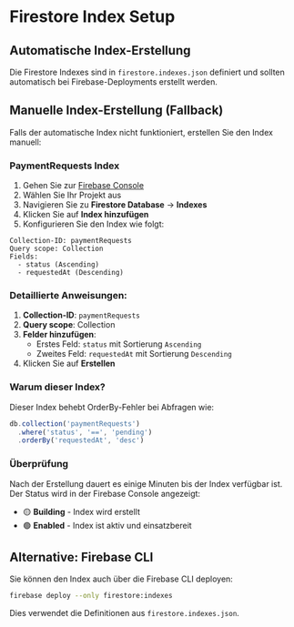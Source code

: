 # Firestore Index Setup

## Automatische Index-Erstellung

Die Firestore Indexes sind in `firestore.indexes.json` definiert und sollten automatisch bei Firebase-Deployments erstellt werden.

## Manuelle Index-Erstellung (Fallback)

Falls der automatische Index nicht funktioniert, erstellen Sie den Index manuell:

### PaymentRequests Index

1. Gehen Sie zur [Firebase Console](https://console.firebase.google.com/)
2. Wählen Sie Ihr Projekt aus
3. Navigieren Sie zu **Firestore Database** → **Indexes**
4. Klicken Sie auf **Index hinzufügen**
5. Konfigurieren Sie den Index wie folgt:

```
Collection-ID: paymentRequests
Query scope: Collection
Fields:
  - status (Ascending)
  - requestedAt (Descending)
```

### Detaillierte Anweisungen:

1. **Collection-ID**: `paymentRequests`
2. **Query scope**: Collection
3. **Felder hinzufügen**:
   - Erstes Feld: `status` mit Sortierung `Ascending`
   - Zweites Feld: `requestedAt` mit Sortierung `Descending`
4. Klicken Sie auf **Erstellen**

### Warum dieser Index?

Dieser Index behebt OrderBy-Fehler bei Abfragen wie:
```javascript
db.collection('paymentRequests')
  .where('status', '==', 'pending')
  .orderBy('requestedAt', 'desc')
```

### Überprüfung

Nach der Erstellung dauert es einige Minuten bis der Index verfügbar ist. Der Status wird in der Firebase Console angezeigt:
- 🟡 **Building** - Index wird erstellt
- 🟢 **Enabled** - Index ist aktiv und einsatzbereit

## Alternative: Firebase CLI

Sie können den Index auch über die Firebase CLI deployen:

```bash
firebase deploy --only firestore:indexes
```

Dies verwendet die Definitionen aus `firestore.indexes.json`. 